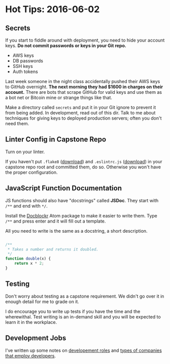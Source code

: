 # Hot Tips: 2016-06-02

## Secrets

If you start to fiddle around with deployment, you need to hide your account keys.
**Do not commit passwords or keys in your Git repo.**

* AWS keys
* DB passwords
* SSH keys
* Auth tokens

Last week someone in the night class accidentally pushed their AWS keys to GitHub overnight.
**The next morning they had $1600 in charges on their account.**
There are bots that scrape GitHub for valid keys and use them as a bot net or Bitcoin mine or strange things like that.

Make a directory called `secrets` and put it in your Git ignore to prevent it from being added.
In development, read out of this dir.
Talk to me about techniques for giving keys to deployed production servers; often you don't need them.

## Linter Config in Capstone Repo

Turn on your linter.

If you haven't put `.flake8` ([download](/.flake8)) and `.eslintrc.js` ([download](/.eslintrc.js)) in your capstone repo root and committed them, do so.
Otherwise you won't have the proper configuration.

## JavaScript Function Documentation

JS functions should also have "docstrings" called **JSDoc**.
They start with `/**` and end with `*/`.

Install the [Docblockr](https://atom.io/packages/docblockr) Atom package to make it easier to write them.
Type `/**` and press enter and it will fill out a template.

All you need to write is the same as a docstring, a short description.

```js

/**
 * Takes a number and returns it doubled.
 */
function double(x) {
    return x * 2;
}
```

## Testing

Don't worry about testing as a capstone requirement.
We didn't go over it in enough detail for me to grade on it.

I do encourage you to write up tests if you have the time and the wherewithal.
Test writing is an in-demand skill and you will be expected to learn it in the workplace.

## Development Jobs

I've written up some notes on [developement roles](/notes/job-roles.md) and [types of companies that employ developers](/notes/job-companies.md).
